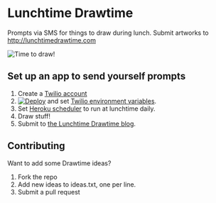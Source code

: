# Lunchtime Drawtime

Prompts via SMS for things to draw during lunch. Submit artworks to <http://lunchtimedrawtime.com>

![Time to draw!](https://38.media.tumblr.com/avatar_47d99c78dacd_128.png)

## Set up an app to send yourself prompts

1. Create a [Twilio account](https://www.twilio.com/try-twilio)
1. [![Deploy](https://www.herokucdn.com/deploy/button.png)](https://heroku.com/deploy?template=https://github.com/ckundo/lunchtimedrawtime) and set [Twilio environment variables](https://www.twilio.com/user/account).
1. Set [Heroku scheduler](https://scheduler.heroku.com/dashboard) to run at lunchtime daily.
1. Draw stuff!
1. Submit to [the Lunchtime Drawtime blog](http://lunchtimedrawtime.com).

## Contributing

Want to add some Drawtime ideas?

1. Fork the repo
1. Add new ideas to ideas.txt, one per line.
1. Submit a pull request
